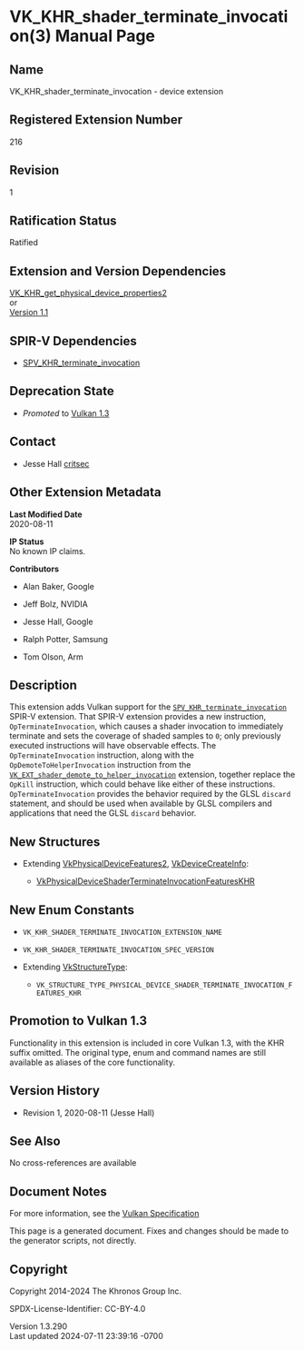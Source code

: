 # VK_KHR_shader_terminate_invocation(3) Manual Page

## Name

VK_KHR_shader_terminate_invocation - device extension



## <a href="#_registered_extension_number" class="anchor"></a>Registered Extension Number

216

## <a href="#_revision" class="anchor"></a>Revision

1

## <a href="#_ratification_status" class="anchor"></a>Ratification Status

Ratified

## <a href="#_extension_and_version_dependencies" class="anchor"></a>Extension and Version Dependencies

[VK_KHR_get_physical_device_properties2](https://registry.khronos.org/vulkan/specs/1.3-extensions/man/html/VK_KHR_get_physical_device_properties2.html)  
or  
[Version 1.1](#versions-1.1)  

## <a href="#_spir_v_dependencies" class="anchor"></a>SPIR-V Dependencies

- [SPV_KHR_terminate_invocation](https://htmlpreview.github.io/?https://github.com/KhronosGroup/SPIRV-Registry/blob/main/extensions/KHR/SPV_KHR_terminate_invocation.html)

## <a href="#_deprecation_state" class="anchor"></a>Deprecation State

- *Promoted* to <a
  href="https://registry.khronos.org/vulkan/specs/1.3-extensions/html/vkspec.html#versions-1.3-promotions"
  target="_blank" rel="noopener">Vulkan 1.3</a>

## <a href="#_contact" class="anchor"></a>Contact

- Jesse Hall <a
  href="https://github.com/KhronosGroup/Vulkan-Docs/issues/new?body=%5BVK_KHR_shader_terminate_invocation%5D%20@critsec%0A*Here%20describe%20the%20issue%20or%20question%20you%20have%20about%20the%20VK_KHR_shader_terminate_invocation%20extension*"
  target="_blank" rel="nofollow noopener"><em></em>critsec</a>

## <a href="#_other_extension_metadata" class="anchor"></a>Other Extension Metadata

**Last Modified Date**  
2020-08-11

**IP Status**  
No known IP claims.

**Contributors**  
- Alan Baker, Google

- Jeff Bolz, NVIDIA

- Jesse Hall, Google

- Ralph Potter, Samsung

- Tom Olson, Arm

## <a href="#_description" class="anchor"></a>Description

This extension adds Vulkan support for the
[`SPV_KHR_terminate_invocation`](https://htmlpreview.github.io/?https://github.com/KhronosGroup/SPIRV-Registry/blob/main/extensions/KHR/SPV_KHR_terminate_invocation.html)
SPIR-V extension. That SPIR-V extension provides a new instruction,
`OpTerminateInvocation`, which causes a shader invocation to immediately
terminate and sets the coverage of shaded samples to `0`; only
previously executed instructions will have observable effects. The
`OpTerminateInvocation` instruction, along with the
`OpDemoteToHelperInvocation` instruction from the
[`VK_EXT_shader_demote_to_helper_invocation`](VK_EXT_shader_demote_to_helper_invocation.html)
extension, together replace the `OpKill` instruction, which could behave
like either of these instructions. `OpTerminateInvocation` provides the
behavior required by the GLSL `discard` statement, and should be used
when available by GLSL compilers and applications that need the GLSL
`discard` behavior.

## <a href="#_new_structures" class="anchor"></a>New Structures

- Extending [VkPhysicalDeviceFeatures2](https://registry.khronos.org/vulkan/specs/1.3-extensions/man/html/VkPhysicalDeviceFeatures2.html),
  [VkDeviceCreateInfo](https://registry.khronos.org/vulkan/specs/1.3-extensions/man/html/VkDeviceCreateInfo.html):

  - [VkPhysicalDeviceShaderTerminateInvocationFeaturesKHR](https://registry.khronos.org/vulkan/specs/1.3-extensions/man/html/VkPhysicalDeviceShaderTerminateInvocationFeaturesKHR.html)

## <a href="#_new_enum_constants" class="anchor"></a>New Enum Constants

- `VK_KHR_SHADER_TERMINATE_INVOCATION_EXTENSION_NAME`

- `VK_KHR_SHADER_TERMINATE_INVOCATION_SPEC_VERSION`

- Extending [VkStructureType](https://registry.khronos.org/vulkan/specs/1.3-extensions/man/html/VkStructureType.html):

  - `VK_STRUCTURE_TYPE_PHYSICAL_DEVICE_SHADER_TERMINATE_INVOCATION_FEATURES_KHR`

## <a href="#_promotion_to_vulkan_1_3" class="anchor"></a>Promotion to Vulkan 1.3

Functionality in this extension is included in core Vulkan 1.3, with the
KHR suffix omitted. The original type, enum and command names are still
available as aliases of the core functionality.

## <a href="#_version_history" class="anchor"></a>Version History

- Revision 1, 2020-08-11 (Jesse Hall)

## <a href="#_see_also" class="anchor"></a>See Also

No cross-references are available

## <a href="#_document_notes" class="anchor"></a>Document Notes

For more information, see the <a
href="https://registry.khronos.org/vulkan/specs/1.3-extensions/html/vkspec.html#VK_KHR_shader_terminate_invocation"
target="_blank" rel="noopener">Vulkan Specification</a>

This page is a generated document. Fixes and changes should be made to
the generator scripts, not directly.

## <a href="#_copyright" class="anchor"></a>Copyright

Copyright 2014-2024 The Khronos Group Inc.

SPDX-License-Identifier: CC-BY-4.0

Version 1.3.290  
Last updated 2024-07-11 23:39:16 -0700
